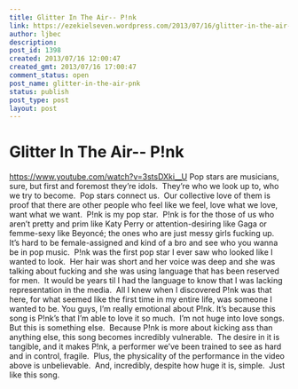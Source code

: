 ```yaml
---
title: Glitter In The Air-- P!nk
link: https://ezekielseven.wordpress.com/2013/07/16/glitter-in-the-air-pnk/
author: ljbec
description: 
post_id: 1398
created: 2013/07/16 12:00:47
created_gmt: 2013/07/16 17:00:47
comment_status: open
post_name: glitter-in-the-air-pnk
status: publish
post_type: post
layout: post
---
```


# Glitter In The Air-- P!nk

https://www.youtube.com/watch?v=3stsDXki__U Pop stars are musicians, sure, but first and foremost they’re idols.  They’re who we look up to, who we try to become.  Pop stars connect us.  Our collective love of them is proof that there are other people who feel like we feel, love what we love, want what we want.  P!nk is my pop star.  P!nk is for the those of us who aren’t pretty and prim like Katy Perry or attention-desiring like Gaga or femme-sexy like Beyoncé; the ones who are just messy girls fucking up.  It’s hard to be female-assigned and kind of a bro and see who you wanna be in pop music.  P!nk was the first pop star I ever saw who looked like I wanted to look.  Her hair was short and her voice was deep and she was talking about fucking and she was using language that has been reserved for men.  It would be years til I had the language to know that I was lacking representation in the media.  All I knew when I discovered P!nk was that here, for what seemed like the first time in my entire life, was someone I wanted to be. You guys, I’m really emotional about P!nk. It’s because this song is P!nk’s that I’m able to love it so much.  I’m not huge into love songs.  But this is something else.  Because P!nk is more about kicking ass than anything else, this song becomes incredibly vulnerable.  The desire in it is tangible, and it makes P!nk, a performer we’ve been trained to see as hard and in control, fragile.  Plus, the physicality of the performance in the video above is unbelievable.  And, incredibly, despite how huge it is, simple.  Just like this song.